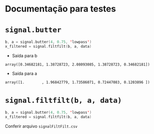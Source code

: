# Documentação para testes


# `signal.butter` 

```swift
b, a = signal.butter(4, 0.75, 'lowpass')
x_filtered = signal.filtfilt(b, a, data)
```
- Saída para b
```
array([0.34682181, 1.38728723, 2.08093085, 1.38728723, 0.34682181])

```
- Saída para a

```
array([1.        , 1.96842779, 1.73586071, 0.72447083, 0.1203896 ])

```


# `signal.filtfilt(b, a, data)` 

```swift
b, a = signal.butter(4, 0.75, 'lowpass')
x_filtered = signal.filtfilt(b, a, data)
```

Conferir arquivo `signalFiltFilt.csv`
